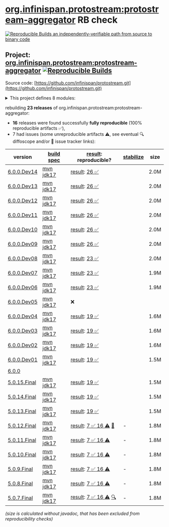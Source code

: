 [org.infinispan.protostream:protostream-aggregator](https://central.sonatype.com/artifact/org.infinispan.protostream/protostream-aggregator/versions) RB check
=======

[![Reproducible Builds](https://reproducible-builds.org/images/logos/rb.svg) an independently-verifiable path from source to binary code](https://reproducible-builds.org/)

## Project: [org.infinispan.protostream:protostream-aggregator](https://central.sonatype.com/artifact/org.infinispan.protostream/protostream-aggregator/versions) [![Reproducible Builds](https://img.shields.io/endpoint?url=https://raw.githubusercontent.com/jvm-repo-rebuild/reproducible-central/master/content/org/infinispan/protostream/badge.json)](https://github.com/jvm-repo-rebuild/reproducible-central/blob/master/content/org/infinispan/protostream/README.md)

Source code: [https://github.com/infinispan/protostream.git](https://github.com/infinispan/protostream.git)

<details><summary>This project defines 8 modules:</summary>

* [org.infinispan.protostream:parent](https://central.sonatype.com/artifact/org.infinispan.protostream/parent/overview)
* [org.infinispan.protostream:proto-schema-compatibility-maven-plugin](https://central.sonatype.com/artifact/org.infinispan.protostream/proto-schema-compatibility-maven-plugin/overview)
* [org.infinispan.protostream:protostream](https://central.sonatype.com/artifact/org.infinispan.protostream/protostream/overview)
* [org.infinispan.protostream:protostream-aggregator](https://central.sonatype.com/artifact/org.infinispan.protostream/protostream-aggregator/overview)
* [org.infinispan.protostream:protostream-integrationtests](https://central.sonatype.com/artifact/org.infinispan.protostream/protostream-integrationtests/overview)
* [org.infinispan.protostream:protostream-processor](https://central.sonatype.com/artifact/org.infinispan.protostream/protostream-processor/overview)
* [org.infinispan.protostream:protostream-processor-tests](https://central.sonatype.com/artifact/org.infinispan.protostream/protostream-processor-tests/overview)
* [org.infinispan.protostream:protostream-types](https://central.sonatype.com/artifact/org.infinispan.protostream/protostream-types/overview)
</details>

rebuilding **23 releases** of org.infinispan.protostream:protostream-aggregator:
- **16** releases were found successfully **fully reproducible** (100% reproducible artifacts :white_check_mark:),
- 7 had issues (some unreproducible artifacts :warning:, see eventual :mag: diffoscope and/or :memo: issue tracker links):

| version | [build spec](/BUILDSPEC.md) | [result](https://reproducible-builds.org/docs/jvm/): reproducible? | [stabilize](https://github.com/google/oss-rebuild/blob/main/cmd/stabilize/README.md) | size |
| -- | --------- | ------ | ------ | -- |
| [6.0.0.Dev14](https://central.sonatype.com/artifact/org.infinispan.protostream/protostream-aggregator/6.0.0.Dev14/pom) | [mvn jdk17](protostream-6.0.0.Dev14.buildspec) | [result](protostream-aggregator-6.0.0.Dev14.buildinfo): [26 :white_check_mark: ](protostream-aggregator-6.0.0.Dev14.buildcompare) | | 2.0M |
| [6.0.0.Dev13](https://central.sonatype.com/artifact/org.infinispan.protostream/protostream-aggregator/6.0.0.Dev13/pom) | [mvn jdk17](protostream-6.0.0.Dev13.buildspec) | [result](protostream-aggregator-6.0.0.Dev13.buildinfo): [26 :white_check_mark: ](protostream-aggregator-6.0.0.Dev13.buildcompare) | | 2.0M |
| [6.0.0.Dev12](https://central.sonatype.com/artifact/org.infinispan.protostream/protostream-aggregator/6.0.0.Dev12/pom) | [mvn jdk17](protostream-6.0.0.Dev12.buildspec) | [result](protostream-aggregator-6.0.0.Dev12.buildinfo): [26 :white_check_mark: ](protostream-aggregator-6.0.0.Dev12.buildcompare) | | 2.0M |
| [6.0.0.Dev11](https://central.sonatype.com/artifact/org.infinispan.protostream/protostream-aggregator/6.0.0.Dev11/pom) | [mvn jdk17](protostream-6.0.0.Dev11.buildspec) | [result](protostream-aggregator-6.0.0.Dev11.buildinfo): [26 :white_check_mark: ](protostream-aggregator-6.0.0.Dev11.buildcompare) | | 2.0M |
| [6.0.0.Dev10](https://central.sonatype.com/artifact/org.infinispan.protostream/protostream-aggregator/6.0.0.Dev10/pom) | [mvn jdk17](protostream-6.0.0.Dev10.buildspec) | [result](protostream-aggregator-6.0.0.Dev10.buildinfo): [26 :white_check_mark: ](protostream-aggregator-6.0.0.Dev10.buildcompare) | | 2.0M |
| [6.0.0.Dev09](https://central.sonatype.com/artifact/org.infinispan.protostream/protostream-aggregator/6.0.0.Dev09/pom) | [mvn jdk17](protostream-6.0.0.Dev09.buildspec) | [result](protostream-aggregator-6.0.0.Dev09.buildinfo): [26 :white_check_mark: ](protostream-aggregator-6.0.0.Dev09.buildcompare) | | 2.0M |
| [6.0.0.Dev08](https://central.sonatype.com/artifact/org.infinispan.protostream/protostream-aggregator/6.0.0.Dev08/pom) | [mvn jdk17](protostream-6.0.0.Dev08.buildspec) | [result](protostream-aggregator-6.0.0.Dev08.buildinfo): [23 :white_check_mark: ](protostream-aggregator-6.0.0.Dev08.buildcompare) | | 2.0M |
| [6.0.0.Dev07](https://central.sonatype.com/artifact/org.infinispan.protostream/protostream-aggregator/6.0.0.Dev07/pom) | [mvn jdk17](protostream-6.0.0.Dev07.buildspec) | [result](protostream-aggregator-6.0.0.Dev07.buildinfo): [23 :white_check_mark: ](protostream-aggregator-6.0.0.Dev07.buildcompare) | | 1.9M |
| [6.0.0.Dev06](https://central.sonatype.com/artifact/org.infinispan.protostream/protostream-aggregator/6.0.0.Dev06/pom) | [mvn jdk17](protostream-6.0.0.Dev06.buildspec) | [result](protostream-aggregator-6.0.0.Dev06.buildinfo): [23 :white_check_mark: ](protostream-aggregator-6.0.0.Dev06.buildcompare) | | 1.9M |
| [6.0.0.Dev05](https://central.sonatype.com/artifact/org.infinispan.protostream/protostream-aggregator/6.0.0.Dev05/pom) | [mvn jdk17](protostream-6.0.0.Dev05.buildspec) | :x: | |
| [6.0.0.Dev04](https://central.sonatype.com/artifact/org.infinispan.protostream/protostream-aggregator/6.0.0.Dev04/pom) | [mvn jdk17](protostream-6.0.0.Dev04.buildspec) | [result](protostream-aggregator-6.0.0.Dev04.buildinfo): [19 :white_check_mark: ](protostream-aggregator-6.0.0.Dev04.buildcompare) | | 1.6M |
| [6.0.0.Dev03](https://central.sonatype.com/artifact/org.infinispan.protostream/protostream-aggregator/6.0.0.Dev03/pom) | [mvn jdk17](protostream-6.0.0.Dev03.buildspec) | [result](protostream-aggregator-6.0.0.Dev03.buildinfo): [19 :white_check_mark: ](protostream-aggregator-6.0.0.Dev03.buildcompare) | | 1.6M |
| [6.0.0.Dev02](https://central.sonatype.com/artifact/org.infinispan.protostream/protostream-aggregator/6.0.0.Dev02/pom) | [mvn jdk17](protostream-6.0.0.Dev02.buildspec) | [result](protostream-aggregator-6.0.0.Dev02.buildinfo): [19 :white_check_mark: ](protostream-aggregator-6.0.0.Dev02.buildcompare) | | 1.6M |
| [6.0.0.Dev01](https://central.sonatype.com/artifact/org.infinispan.protostream/protostream-aggregator/6.0.0.Dev01/pom) | [mvn jdk17](protostream-6.0.0.Dev01.buildspec) | [result](protostream-aggregator-6.0.0.Dev01.buildinfo): [19 :white_check_mark: ](protostream-aggregator-6.0.0.Dev01.buildcompare) | | 1.5M |
| [6.0.0](https://central.sonatype.com/artifact/org.infinispan.protostream/protostream-aggregator/6.0.0/pom) | | | |
| [5.0.15.Final](https://central.sonatype.com/artifact/org.infinispan.protostream/protostream-aggregator/5.0.15.Final/pom) | [mvn jdk17](protostream-5.0.15.Final.buildspec) | [result](protostream-aggregator-5.0.15.Final.buildinfo): [19 :white_check_mark: ](protostream-aggregator-5.0.15.Final.buildcompare) | | 1.5M |
| [5.0.14.Final](https://central.sonatype.com/artifact/org.infinispan.protostream/protostream-aggregator/5.0.14.Final/pom) | [mvn jdk17](protostream-5.0.14.Final.buildspec) | [result](protostream-aggregator-5.0.14.Final.buildinfo): [19 :white_check_mark: ](protostream-aggregator-5.0.14.Final.buildcompare) | | 1.5M |
| [5.0.13.Final](https://central.sonatype.com/artifact/org.infinispan.protostream/protostream-aggregator/5.0.13.Final/pom) | [mvn jdk17](protostream-5.0.13.Final.buildspec) | [result](protostream-aggregator-5.0.13.Final.buildinfo): [19 :white_check_mark: ](protostream-aggregator-5.0.13.Final.buildcompare) | | 1.5M |
| [5.0.12.Final](https://central.sonatype.com/artifact/org.infinispan.protostream/protostream-aggregator/5.0.12.Final/pom) | [mvn jdk17](protostream-5.0.12.Final.buildspec) | [result](protostream-aggregator-5.0.12.Final.buildinfo): [7 :white_check_mark:  16 :warning:](protostream-aggregator-5.0.12.Final.buildcompare) [:memo:](https://github.com/infinispan/protostream/pull/358) | - | 1.8M |
| [5.0.11.Final](https://central.sonatype.com/artifact/org.infinispan.protostream/protostream-aggregator/5.0.11.Final/pom) | [mvn jdk17](protostream-5.0.11.Final.buildspec) | [result](protostream-aggregator-5.0.11.Final.buildinfo): [7 :white_check_mark:  16 :warning:](protostream-aggregator-5.0.11.Final.buildcompare) | - | 1.8M |
| [5.0.10.Final](https://central.sonatype.com/artifact/org.infinispan.protostream/protostream-aggregator/5.0.10.Final/pom) | [mvn jdk17](protostream-5.0.10.Final.buildspec) | [result](protostream-aggregator-5.0.10.Final.buildinfo): [7 :white_check_mark:  16 :warning:](protostream-aggregator-5.0.10.Final.buildcompare) | - | 1.8M |
| [5.0.9.Final](https://central.sonatype.com/artifact/org.infinispan.protostream/protostream-aggregator/5.0.9.Final/pom) | [mvn jdk17](protostream-5.0.9.Final.buildspec) | [result](protostream-aggregator-5.0.9.Final.buildinfo): [7 :white_check_mark:  16 :warning:](protostream-aggregator-5.0.9.Final.buildcompare) | - | 1.8M |
| [5.0.8.Final](https://central.sonatype.com/artifact/org.infinispan.protostream/protostream-aggregator/5.0.8.Final/pom) | [mvn jdk17](protostream-5.0.8.Final.buildspec) | [result](protostream-aggregator-5.0.8.Final.buildinfo): [7 :white_check_mark:  16 :warning:](protostream-aggregator-5.0.8.Final.buildcompare) | - | 1.8M |
| [5.0.7.Final](https://central.sonatype.com/artifact/org.infinispan.protostream/protostream-aggregator/5.0.7.Final/pom) | [mvn jdk17](protostream-5.0.7.Final.buildspec) | [result](protostream-aggregator-5.0.7.Final.buildinfo): [7 :white_check_mark:  16 :warning:](protostream-aggregator-5.0.7.Final.buildcompare) [:mag:](protostream-aggregator-5.0.7.Final.diffoscope) | - | 1.8M |

<i>(size is calculated without javadoc, that has been excluded from reproducibility checks)</i>
